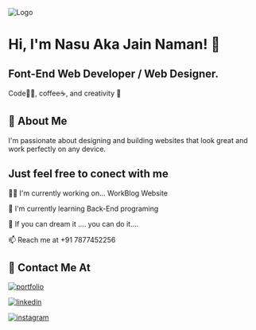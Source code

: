 
![Logo](https://media.discordapp.net/attachments/1106481810273206293/1109007978146828368/GitHUb_nasu.png?width=1025&height=390)

# Hi, I'm Nasu Aka Jain Naman! 👋
## Font-End Web Developer / Web Designer.
Code👨‍💻, coffee☕, and creativity 🎨
## 🚀 About Me
I'm passionate about designing and building websites that look great and work perfectly on any device.



## Just feel free to conect with me

👩‍💻 I'm currently working on... WorkBlog Website

🧠 I'm currently learning Back-End programing

🧠 If you can dream it .... you can do it....

📫 Reach me at +91 7877452256
## 🔗 Contact Me At
[![portfolio](https://img.shields.io/badge/my_portfolio-000?style=for-the-badge&logo=ko-fi&logoColor=white)](https://bit.ly/self-nasu)

[![linkedin](https://img.shields.io/badge/linkedin-0A66C2?style=for-the-badge&logo=linkedin&logoColor=white)](https://www.linkedin.com/in/nasu1708/)

[![instagram](https://img.shields.io/badge/instagram-962fbf?style=for-the-badge&logo=instagram&logoColor=white)](https://www.instagram.com/self.nasu/)
